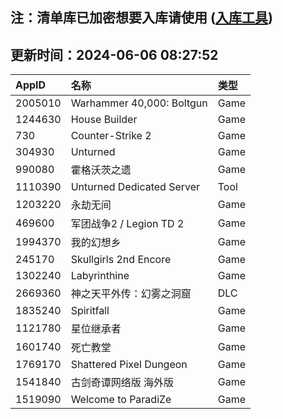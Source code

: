 ## 注：清单库已加密想要入库请使用 ([入库工具](https://github.com/BlankTMing/ManifestAutoUpdate/releases))

## 更新时间：2024-06-06 08:27:52
| AppID | 名称 | 类型  |
| :-------------------- | :----------------------------- | :----------- |
| 2005010 | Warhammer 40,000: Boltgun| Game |
| 1244630 | House Builder| Game |
| 730 | Counter-Strike 2| Game |
| 304930 | Unturned| Game |
| 990080 | 霍格沃茨之遗| Game |
| 1110390 | Unturned Dedicated Server| Tool |
| 1203220 | 永劫无间| Game |
| 469600 | 军团战争2 / Legion TD 2| Game |
| 1994370 | 我的幻想乡| Game |
| 245170 | Skullgirls 2nd Encore| Game |
| 1302240 | Labyrinthine| Game |
| 2669360 | 神之天平外传：幻雾之洞窟| DLC |
| 1835240 | Spiritfall| Game |
| 1121780 | 星位继承者| Game |
| 1601740 | 死亡教堂| Game |
| 1769170 | Shattered Pixel Dungeon| Game |
| 1541840 | 古剑奇谭网络版 海外版| Game |
| 1519090 | Welcome to ParadiZe| Game |
